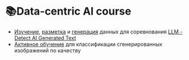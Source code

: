 # 📚Data-centric AI course

- [Изучение](https://github.com/anna-marshalova/data-centric-ai/tree/main/task-1), [разметка](https://github.com/anna-marshalova/data-centric-ai/tree/main/task-2) и [генерация](https://github.com/anna-marshalova/data-centric-ai/tree/main/task-4) данных для соревнования [LLM - Detect AI Generated Text](https://www.kaggle.com/competitions/llm-detect-ai-generated-text)
- [Активное обучение](https://github.com/anna-marshalova/data-centric-ai/tree/main/task-3) для классификации сгенерированных изображений по качеству

